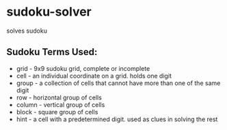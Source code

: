 # sudoku-solver
solves sudoku

## Sudoku Terms Used:
* grid - 9x9 sudoku grid, complete or incomplete
* cell - an individual coordinate on a grid. holds one digit
* group - a collection of cells that cannot have more than one of the same digit
* row - horizontal group of cells
* column - vertical group of cells
* block - square group of cells
* hint - a cell with a predetermined digit. used as clues in solving the rest
